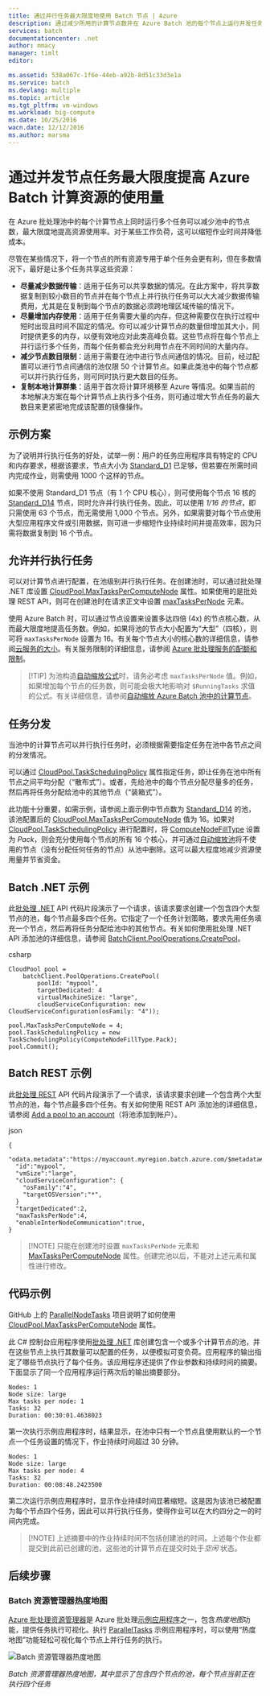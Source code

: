 ```yaml
---
title: 通过并行任务最大限度地使用 Batch 节点 | Azure
description: 通过减少所用的计算节点数并在 Azure Batch 池的每个节点上运行并发任务，来提高效率并降低成本
services: batch
documentationcenter: .net
author: mmacy
manager: timlt
editor: 

ms.assetid: 538a067c-1f6e-44eb-a92b-8d51c33d3e1a
ms.service: batch
ms.devlang: multiple
ms.topic: article
ms.tgt_pltfrm: vm-windows
ms.workload: big-compute
ms.date: 10/25/2016
wacn.date: 12/12/2016
ms.author: marsma
---
```


# 通过并发节点任务最大限度提高 Azure Batch 计算资源的使用量
在 Azure 批处理池中的每个计算节点上同时运行多个任务可以减少池中的节点数，最大限度地提高资源使用率。对于某些工作负荷，这可以缩短作业时间并降低成本。

尽管在某些情况下，将一个节点的所有资源专用于单个任务会更有利，但在多数情况下，最好是让多个任务共享这些资源：

- **尽量减少数据传输**：适用于任务可以共享数据的情况。在此方案中，将共享数据复制到较小数目的节点并在每个节点上并行执行任务可以大大减少数据传输费用，尤其是在复制到每个节点的数据必须跨地理区域传输的情况下。
- **尽量增加内存使用**：适用于任务需要大量的内存，但这种需要仅在执行过程中短时出现且时间不固定的情况。你可以减少计算节点的数量但增加其大小，同时提供更多的内存，以便有效地应对此类高峰负载。这些节点将在每个节点上并行运行多个任务，而每个任务都会充分利用节点在不同时间的大量内存。
- **减少节点数目限制**：适用于需要在池中进行节点间通信的情况。目前，经过配置可以进行节点间通信的池仅限 50 个计算节点。如果此类池中的每个节点都可以并行执行任务，则可同时执行更大数目的任务。
- **复制本地计算群集**：适用于首次将计算环境移至 Azure 等情况。如果当前的本地解决方案在每个计算节点上执行多个任务，则可通过增大节点任务的最大数目来更紧密地完成该配置的镜像操作。

## <a name="example-scenario"></a>示例方案
为了说明并行执行任务的好处，试举一例：用户的任务应用程序具有特定的 CPU 和内存要求，根据该要求，节点大小为 [Standard\_D1](../cloud-services/cloud-services-sizes-specs.md) 已足够，但若要在所需时间内完成作业，则需使用 1000 个这样的节点。

如果不使用 Standard\_D1 节点（有 1 个 CPU 核心），则可使用每个节点 16 核的 [Standard\_D14](../cloud-services/cloud-services-sizes-specs.md) 节点，同时允许并行执行任务。因此，可以使用 *1/16 的节点*，即只需使用 63 个节点，而无需使用 1,000 个节点。另外，如果需要对每个节点使用大型应用程序文件或引用数据，则可进一步缩短作业持续时间并提高效率，因为只需将数据复制到 16 个节点。

## 允许并行执行任务
可以对计算节点进行配置，在池级别并行执行任务。在创建池时，可以通过批处理 .NET 库设置 [CloudPool.MaxTasksPerComputeNode][maxtasks_net] 属性。如果使用的是批处理 REST API，则可在创建池时在请求正文中设置 [maxTasksPerNode][rest_addpool] 元素。

使用 Azure Batch 时，可以通过节点设置来设置多达四倍 (4x) 的节点核心数，从而最大限度地提高任务数。例如，如果将池的节点大小配置为“大型”（四核），则可将 `maxTasksPerNode` 设置为 16。有关每个节点大小的核心数的详细信息，请参阅[云服务的大小](../cloud-services/cloud-services-sizes-specs.md)。有关服务限制的详细信息，请参阅 [Azure 批处理服务的配额和限制](./batch-quota-limit.md)。

> [!TIP] 为池构造[自动缩放公式][enable_autoscaling]时，请务必考虑 `maxTasksPerNode` 值。例如，如果增加每个节点的任务数，则可能会极大地影响对 `$RunningTasks` 求值的公式。有关详细信息，请参阅[自动缩放 Azure Batch 池中的计算节点](./batch-automatic-scaling.md)。

## 任务分发
当池中的计算节点可以并行执行任务时，必须根据需要指定任务在池中各节点之间的分发情况。

可以通过 [CloudPool.TaskSchedulingPolicy][task_schedule] 属性指定任务，即让任务在池中所有节点之间平均分配（“散布式”）。或者，先给池中的每个节点分配尽量多的任务，然后再将任务分配给池中的其他节点（“装箱式”）。

此功能十分重要，如需示例，请参阅上面示例中节点数为 [Standard\_D14](../cloud-services/cloud-services-sizes-specs.md) 的池，该池配置后的 [CloudPool.MaxTasksPerComputeNode][maxtasks_net] 值为 16。如果对 [CloudPool.TaskSchedulingPolicy][task_schedule] 进行配置时，将 [ComputeNodeFillType][fill_type] 设置为 *Pack*，则会充分使用每个节点的所有 16 个核心，并可通过[自动缩放池](./batch-automatic-scaling.md)将不使用的节点（没有分配任何任务的节点）从池中删除。这可以最大程度地减少资源使用量并节省资金。

## Batch .NET 示例
此[批处理 .NET][api_net] API 代码片段演示了一个请求，该请求要求创建一个包含四个大型节点的池，每个节点最多四个任务。它指定了一个任务计划策略，要求先用任务填充一个节点，然后再将任务分配给池中的其他节点。有关如何使用批处理 .NET API 添加池的详细信息，请参阅 [BatchClient.PoolOperations.CreatePool][poolcreate_net]。

csharp

    CloudPool pool =
        batchClient.PoolOperations.CreatePool(
            poolId: "mypool",
            targetDedicated: 4
            virtualMachineSize: "large",
            cloudServiceConfiguration: new CloudServiceConfiguration(osFamily: "4"));
    
    pool.MaxTasksPerComputeNode = 4;
    pool.TaskSchedulingPolicy = new TaskSchedulingPolicy(ComputeNodeFillType.Pack);
    pool.Commit();

## Batch REST 示例
此[批处理 REST][api_rest] API 代码片段演示了一个请求，该请求要求创建一个包含两个大型节点的池，每个节点最多四个任务。有关如何使用 REST API 添加池的详细信息，请参阅 [Add a pool to an account][rest_addpool]（将池添加到帐户）。

json

    {
      "odata.metadata":"https://myaccount.myregion.batch.azure.com/$metadata#pools/@Element",
      "id":"mypool",
      "vmSize":"large",
      "cloudServiceConfiguration": {
        "osFamily":"4",
        "targetOSVersion":"*",
      }
      "targetDedicated":2,
      "maxTasksPerNode":4,
      "enableInterNodeCommunication":true,
    }

> [!NOTE] 只能在创建池时设置 `maxTasksPerNode` 元素和 [MaxTasksPerComputeNode][maxtasks_net] 属性。创建完池以后，不能对上述元素和属性进行修改。

## 代码示例
GitHub 上的 [ParallelNodeTasks][parallel_tasks_sample] 项目说明了如何使用 [CloudPool.MaxTasksPerComputeNode][maxtasks_net] 属性。

此 C# 控制台应用程序使用[批处理 .NET][api_net] 库创建包含一个或多个计算节点的池，并在这些节点上执行其数量可以配置的任务，以便模拟可变负荷。应用程序的输出指定了哪些节点执行了每个任务。该应用程序还提供了作业参数和持续时间的摘要。下面显示了同一个应用程序运行两次后的输出摘要部分。

    Nodes: 1
    Node size: large
    Max tasks per node: 1
    Tasks: 32
    Duration: 00:30:01.4638023

第一次执行示例应用程序时，结果显示，在池中只有一个节点且使用默认的一个节点一个任务设置的情况下，作业持续时间超过 30 分钟。

    Nodes: 1
    Node size: large
    Max tasks per node: 4
    Tasks: 32
    Duration: 00:08:48.2423500

第二次运行示例应用程序时，显示作业持续时间显著缩短。这是因为该池已被配置为每个节点四个任务，因此可以并行执行任务，使得作业可以在大约四分之一的时间内完成。

> [!NOTE] 上述摘要中的作业持续时间不包括创建池的时间。上述每个作业都提交到此前已创建的池，这些池的计算节点在提交时处于*空闲* 状态。

## 后续步骤
### Batch 资源管理器热度地图
[Azure 批处理资源管理器][batch_explorer]是 Azure 批处理[示例应用程序][github_samples]之一，包含*热度地图*功能，提供任务执行可视化。执行 [ParallelTasks][parallel_tasks_sample] 示例应用程序时，可以使用“热度地图”功能轻松可视化每个节点上并行任务的执行。

![Batch 资源管理器热度地图][1]  

*Batch 资源管理器热度地图，其中显示了包含四个节点的池，每个节点当前正在执行四个任务*

[api_net]: http://msdn.microsoft.com/zh-cn/library/azure/mt348682.aspx
[api_rest]: http://msdn.microsoft.com/zh-cn/library/azure/dn820158.aspx
[batch_explorer]: https://github.com/Azure/azure-batch-samples/tree/master/CSharp/BatchExplorer
[cloudpool]: https://msdn.microsoft.com/zh-cn/library/azure/microsoft.azure.batch.cloudpool.aspx
[enable_autoscaling]: https://msdn.microsoft.com/zh-cn/library/azure/dn820173.aspx
[fill_type]: https://msdn.microsoft.com/zh-cn/library/microsoft.azure.batch.common.computenodefilltype.aspx
[github_samples]: https://github.com/Azure/azure-batch-samples
[maxtasks_net]: http://msdn.microsoft.com/zh-cn/library/azure/microsoft.azure.batch.cloudpool.maxtaskspercomputenode.aspx
[rest_addpool]: https://msdn.microsoft.com/zh-cn/library/azure/dn820174.aspx
[parallel_tasks_sample]: https://github.com/Azure/azure-batch-samples/tree/master/CSharp/ArticleProjects/ParallelTasks
[poolcreate_net]: https://msdn.microsoft.com/zh-cn/library/azure/microsoft.azure.batch.pooloperations.createpool.aspx
[task_schedule]: https://msdn.microsoft.com/zh-cn/library/microsoft.azure.batch.cloudpool.taskschedulingpolicy.aspx

[1]: ./media/batch-parallel-node-tasks/heat_map.png

<!---HONumber=Mooncake_1205_2016-->

